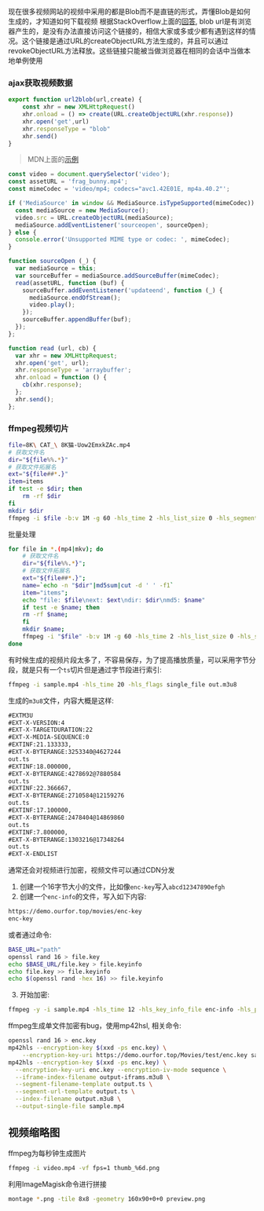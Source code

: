 现在很多视频网站的视频中采用的都是Blob而不是直链的形式，弄懂Blob是如何生成的，才知道如何下载视频
根据StackOverflow上面的[回答](https://stackoverflow.com/questions/30864573/what-is-a-blob-url-and-why-it-is-used), blob url是有浏览器产生的，是没有办法直接访问这个链接的，相信大家或多或少都有遇到这样的情况。这个链接是通过URL的createObjectURL方法生成的，并且可以通过revokeObjectURL方法释放。这些链接只能被当做浏览器在相同的会话中当做本地单例使用


### ajax获取视频数据

```js
export function url2blob(url,create) {
    const xhr = new XMLHttpRequest()
	xhr.onload = () => create(URL.createObjectURL(xhr.response))
	xhr.open('get',url)
	xhr.responseType = "blob"
	xhr.send()
}
```

> MDN上面的[示例](https://developer.mozilla.org/zh-CN/docs/Web/API/MediaSource)
```js
const video = document.querySelector('video');
const assetURL = 'frag_bunny.mp4';
const mimeCodec = 'video/mp4; codecs="avc1.42E01E, mp4a.40.2"';

if ('MediaSource' in window && MediaSource.isTypeSupported(mimeCodec)) {
  const mediaSource = new MediaSource();
  video.src = URL.createObjectURL(mediaSource);
  mediaSource.addEventListener('sourceopen', sourceOpen);
} else {
  console.error('Unsupported MIME type or codec: ', mimeCodec);
}

function sourceOpen (_) {
  var mediaSource = this;
  var sourceBuffer = mediaSource.addSourceBuffer(mimeCodec);
  read(assetURL, function (buf) {
    sourceBuffer.addEventListener('updateend', function (_) {
      mediaSource.endOfStream();
      video.play();
    });
    sourceBuffer.appendBuffer(buf);
  });
};

function read (url, cb) {
  var xhr = new XMLHttpRequest;
  xhr.open('get', url);
  xhr.responseType = 'arraybuffer';
  xhr.onload = function () {
    cb(xhr.response);
  };
  xhr.send();
};
```

### ffmpeg视频切片
```bash
file=8K\ CAT_\ 8K猫-Uow2EmxkZAc.mp4
# 获取文件名
dir="${file%%.*}"
# 获取文件拓展名
ext="${file##*.}"
item=items
if test -e $dir; then
    rm -rf $dir
fi
mkdir $dir
ffmpeg -i $file -b:v 1M -g 60 -hls_time 2 -hls_list_size 0 -hls_segment_size 500000 -hls_segment_filename "${dir}/${item}_v%v_%3d.ts" $dir/info.m3u8
```

批量处理
```bash
for file in *.(mp4|mkv); do
    # 获取文件名
    dir="${file%%.*}";
    # 获取文件拓展名
    ext="${file##*.}";
    name=`echo -n "$dir"|md5sum|cut -d ' ' -f1`
    item="items";
    echo "file: $file\next: $ext\ndir: $dir\nmd5: $name"
    if test -e $name; then
	rm -rf $name;
    fi
    mkdir $name;
    ffmpeg -i "$file" -b:v 1M -g 60 -hls_time 2 -hls_list_size 0 -hls_segment_size 500000 -hls_segment_filename "${name}/${item}_v%v_%3d.ts" "$name/info.m3u8"
done
```

有时候生成的视频片段太多了，不容易保存，为了提高播放质量，可以采用字节分段，就是只有一个`ts`切片但是通过字节段进行索引:
```bash
ffmpeg -i sample.mp4 -hls_time 20 -hls_flags single_file out.m3u8
```
生成的`m3u8`文件，内容大概是这样:
```txt
#EXTM3U
#EXT-X-VERSION:4
#EXT-X-TARGETDURATION:22
#EXT-X-MEDIA-SEQUENCE:0
#EXTINF:21.133333,
#EXT-X-BYTERANGE:3253340@4627244
out.ts
#EXTINF:18.000000,
#EXT-X-BYTERANGE:4278692@7880584
out.ts
#EXTINF:22.366667,
#EXT-X-BYTERANGE:2710584@12159276
out.ts
#EXTINF:17.100000,
#EXT-X-BYTERANGE:2478404@14869860
out.ts
#EXTINF:7.800000,
#EXT-X-BYTERANGE:1303216@17348264
out.ts
#EXT-X-ENDLIST
```

通常还会对视频进行加密，视频文件可以通过CDN分发
1. 创建一个16字节大小的文件，比如像`enc-key`写入`abcd12347890efgh`
2. 创建一个`enc-info`的文件，写入如下内容:
```txt
https://demo.ourfor.top/movies/enc-key
enc-key
```
或者通过命令:
```bash
BASE_URL="path"
openssl rand 16 > file.key
echo $BASE_URL/file.key > file.keyinfo
echo file.key >> file.keyinfo
echo $(openssl rand -hex 16) >> file.keyinfo
```
3. 开始加密:
```bash
ffmpeg -y -i sample.mp4 -hls_time 12 -hls_key_info_file enc-info -hls_playlist_type vod -hls_segment_filename "file-%5d.ts" out.m3u8 # 多文件切片加密
```
ffmpeg生成单文件加密有bug，使用mp42hsl, 相关命令:
```bash
openssl rand 16 > enc.key
mp42hls --encryption-key $(xxd -ps enc.key) \
    --encryption-key-uri https://demo.ourfor.top/Movies/test/enc.key sample.mp4 # 多文件
mp42hls --encryption-key $(xxd -ps enc.key) \
  --encryption-key-uri enc.key --encryption-iv-mode sequence \
  --iframe-index-filename output-iframs.m3u8 \
  --segment-filename-template output.ts \
  --segment-url-template output.ts \
  --index-filename output.m3u8 \
  --output-single-file sample.mp4
```

## 视频缩略图

ffmpeg为每秒钟生成图片
```bash
ffmpeg -i video.mp4 -vf fps=1 thumb_%6d.png
```

利用ImageMagisk命令进行拼接
```bash
montage *.png -tile 8x8 -geometry 160x90+0+0 preview.png
```